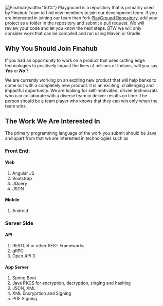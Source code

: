 ![Finahub](https://raw.githubusercontent.com/Finahub/PlayGround/main/images/finahub_logo.jpg){width="50%"} Playground is a repository that is primarily used by Finahub Team to find new members to join our development team. If you are interested in joining our team then fork [PlayGround Repository](https://github.com/Finahub/PlayGround), add your project as a folder in the repository and submit a pull request. We will review your code and let you know the next steps. BTW we will only consider work that can be compiled and run using Maven or Gradle.

## Why You Should Join Finahub
If you had an opportunity to work on a product that uses cutting edge technologies to positively impact the lives of millions of Indians, will you say ***Yes*** or ***No*** ?

We are currently working on an exciting new product that will help banks to come out with a completely new product. It is an exciting, challenging and impactful opportunity. 
We are looking for self-motivated, driven technocrats who can collaborate with a diverse team to deliver results on time. The person should be a team player who knows that they can win only when the team wins.

## The Work We Are Interested In
The primary programming language of the work you submit should be Java and apart from that we are interested in technologies such as

### Front End:
#### Web
   1. Angular JS
   2. Bootstrap 
   3. JQuery 
   4. JSON

#### Mobile
   1. Android


### Server Side
#### API
   1. RESTLet or other REST Frameworks
   2. gRPC
   3. Open API 3

#### App Server
   1. Spring Boot
   2. Java PKCS for encryption, decryption, singing and hashing
   3. JSON, XML
   4. XML Encryprtion and Signing
   5. PDF Signing
